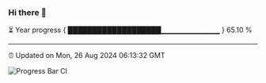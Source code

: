 ### Hi there 👋

⏳ Year progress { ███████████████████▁▁▁▁▁▁▁▁▁▁▁ } 65.10 %

---

⏰ Updated on Mon, 26 Aug 2024 06:13:32 GMT

![Progress Bar CI](https://github.com/Shyam-Makwana/GitHub-Actions-Demo/workflows/Progress%20Bar%20CI/badge.svg)
